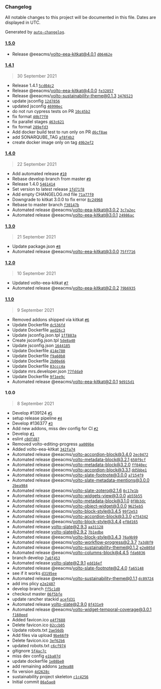 ### Changelog

All notable changes to this project will be documented in this file. Dates are displayed in UTC.

Generated by [`auto-changelog`](https://github.com/CookPete/auto-changelog).

#### [1.5.0](https://github.com/eea/sustainability-frontend/compare/1.4.1...1.5.0)

- Release @eeacms/volto-eea-kitkat@4.0.1 [`d06462e`](https://github.com/eea/sustainability-frontend/commit/d06462e3f0c57319daca9bed720150593fc2d546)

#### [1.4.1](https://github.com/eea/sustainability-frontend/compare/1.4.0...1.4.1)

> 30 September 2021

- Release 1.4.1 [`5cd04c2`](https://github.com/eea/sustainability-frontend/commit/5cd04c25aa0fc64facacf9f29bcb847d20384035)
- Release @eeacms/volto-eea-kitkat@4.0.0 [`fe32857`](https://github.com/eea/sustainability-frontend/commit/fe32857f33843533034eb3ea58cdc558ad972ea1)
- Release @eeacms/volto-sustainability-theme@0.1.3 [`3476523`](https://github.com/eea/sustainability-frontend/commit/34765236bbfcea3c2b59167c502fe8dbd78032a6)
- update jsconfig [`12d7856`](https://github.com/eea/sustainability-frontend/commit/12d7856f7218fa698f862aa7275810673c376485)
- updated jsconfig [`46990ec`](https://github.com/eea/sustainability-frontend/commit/46990ec1ec35002944bc2028cee803300b37473a)
- do not run cypress tests on PR [`10c45b2`](https://github.com/eea/sustainability-frontend/commit/10c45b2fc76018a03afaa516d18250f602b80426)
- fix format [`40b77f0`](https://github.com/eea/sustainability-frontend/commit/40b77f0b757d75888b08adca32736b6680d1d9f7)
- fix parallel stages [`463c621`](https://github.com/eea/sustainability-frontend/commit/463c621cd4701cf2bd23c824bb626ecd39dd7a3c)
- fix format [`289efd3`](https://github.com/eea/sustainability-frontend/commit/289efd39051f198e0e720e7436628d1da57de3fc)
- Add docker build test to run only on PR [`d6cf8ae`](https://github.com/eea/sustainability-frontend/commit/d6cf8ae20df0a49d2544fb2272206371eebd99e4)
- add SONARQUBE_TAG [`af8f4b2`](https://github.com/eea/sustainability-frontend/commit/af8f4b28fcc16dbe66a660cd48b395526b23d0e0)
- create docker image only on tag [`49b2ef2`](https://github.com/eea/sustainability-frontend/commit/49b2ef262bc47cdb26ed2e88566a30cc0edde538)

#### [1.4.0](https://github.com/eea/sustainability-frontend/compare/1.3.0...1.4.0)

> 22 September 2021

- Add automated release [`#10`](https://github.com/eea/sustainability-frontend/pull/10)
- Rebase develop branch from master [`#9`](https://github.com/eea/sustainability-frontend/pull/9)
- Release 1.4.0 [`5461414`](https://github.com/eea/sustainability-frontend/commit/54614147b45298d1e7517f5baa52495b81c1ba60)
- Set version to latest release [`1fd71f8`](https://github.com/eea/sustainability-frontend/commit/1fd71f8c841b07f03104ab0715dffe94f084b431)
- Add empty CHANGELOG.md file [`71a77f0`](https://github.com/eea/sustainability-frontend/commit/71a77f0c565423d4677628b4391dab67984586aa)
- Downgrade to kitkat 3.0.0 to fix error [`8c24968`](https://github.com/eea/sustainability-frontend/commit/8c249681de8b9bf00e564569294715ef42d0a953)
- Rebase to master branch [`f30147b`](https://github.com/eea/sustainability-frontend/commit/f30147b5ed8ef206369c1fcea43d2a17c2ac2211)
- Automated release @eeacms/volto-eea-kitkat@3.0.2 [`3c7a2ec`](https://github.com/eea/sustainability-frontend/commit/3c7a2ec268dd0529ab2a4086a702ff6f5f0fcabd)
- Automated release @eeacms/volto-eea-kitkat@3.0.1 [`24986ac`](https://github.com/eea/sustainability-frontend/commit/24986ac9a100e16722baccef64dd3ec2f40be1b4)

#### [1.3.0](https://github.com/eea/sustainability-frontend/compare/1.2.0...1.3.0)

> 21 September 2021

- Update package.json [`#8`](https://github.com/eea/sustainability-frontend/pull/8)
- Automated release @eeacms/volto-eea-kitkat@3.0.0 [`75ff716`](https://github.com/eea/sustainability-frontend/commit/75ff71609de0a8b908c8fb7f37dc39c5905ae155)

#### [1.2.0](https://github.com/eea/sustainability-frontend/compare/1.1.0...1.2.0)

> 10 September 2021

- Updated volto-eea-kitkat [`#7`](https://github.com/eea/sustainability-frontend/pull/7)
- Automated release @eeacms/volto-eea-kitkat@2.0.2 [`79b6935`](https://github.com/eea/sustainability-frontend/commit/79b693530e5ea02d909f790cd2475b8b2d8c4e93)

#### [1.1.0](https://github.com/eea/sustainability-frontend/compare/1.0.0...1.1.0)

> 9 September 2021

- Removed addons shipped via kitkat [`#6`](https://github.com/eea/sustainability-frontend/pull/6)
- Update Dockerfile [`dc536fd`](https://github.com/eea/sustainability-frontend/commit/dc536fde7e01bebada87ea4736fb70c4878c2418)
- Update Dockerfile [`aed26c3`](https://github.com/eea/sustainability-frontend/commit/aed26c35961a64a09b3db6067f42bd0ef509ebd9)
- Update jsconfig.json.tpl [`1ff883a`](https://github.com/eea/sustainability-frontend/commit/1ff883ae76b4ddb9b4dbd2d5361975c1737dab43)
- Create jsconfig.json.tpl [`5de8a40`](https://github.com/eea/sustainability-frontend/commit/5de8a40de2bd292450be71e13f6027aa981d1536)
- Update jsconfig.json [`1644185`](https://github.com/eea/sustainability-frontend/commit/1644185dc66658537507e06b8ae8636713173a98)
- Update Dockerfile [`414e780`](https://github.com/eea/sustainability-frontend/commit/414e7801d82223bf4e1d232f356cc789a4b9b5f5)
- Update Dockerfile [`f9a60b8`](https://github.com/eea/sustainability-frontend/commit/f9a60b8a3ed41880fc042c2dfaccee10fe7c7b85)
- Update Dockerfile [`2b00e66`](https://github.com/eea/sustainability-frontend/commit/2b00e66dbfffc7434a51284b66a724a3223d4e4d)
- Update Dockerfile [`83ccc4a`](https://github.com/eea/sustainability-frontend/commit/83ccc4a2d5f8f667ae0baa182ac82edff8cb5ae0)
- Update mrs.developer.json [`77fdda9`](https://github.com/eea/sustainability-frontend/commit/77fdda9695fd9dd86314bd118abe8ec9c1d0613c)
- Update Dockerfile [`9f1ee9c`](https://github.com/eea/sustainability-frontend/commit/9f1ee9cce02e2978725f101625c71b42842e162b)
- Automated release @eeacms/volto-eea-kitkat@2.0.1 [`9d915d1`](https://github.com/eea/sustainability-frontend/commit/9d915d1dccd5deeb85f37967d05a4fecbeb998d6)

#### 1.0.0

> 8 September 2021

- Develop #139124 [`#5`](https://github.com/eea/sustainability-frontend/pull/5)
- setup release pipeline [`#4`](https://github.com/eea/sustainability-frontend/pull/4)
- Develop #136377 [`#3`](https://github.com/eea/sustainability-frontend/pull/3)
- Add new addons, miss dev config for CI [`#2`](https://github.com/eea/sustainability-frontend/pull/2)
- Develop [`#1`](https://github.com/eea/sustainability-frontend/pull/1)
- eslint [`c0dfd87`](https://github.com/eea/sustainability-frontend/commit/c0dfd87fe5bd2b7aa9821a409c26de879fb06e25)
- Removed volto-editing-progress [`aa009be`](https://github.com/eea/sustainability-frontend/commit/aa009be819515ef55d4b88997fbe68579efff2a7)
- Added volto-eea-kitkat [`342fa74`](https://github.com/eea/sustainability-frontend/commit/342fa74306c6e1b45f06e1acf4725fe3bfd3fb74)
- Automated release @eeacms/volto-accordion-block@3.4.0 [`2ec0472`](https://github.com/eea/sustainability-frontend/commit/2ec0472cd1ee5184d9b11549b403b05ff3c56d11)
- Automated release @eeacms/volto-metadata-block@3.2.1 [`650f9cf`](https://github.com/eea/sustainability-frontend/commit/650f9cf23067dacae480939cb260ab705096f1fd)
- Automated release @eeacms/volto-metadata-block@3.2.0 [`ff040ec`](https://github.com/eea/sustainability-frontend/commit/ff040ecc55ce85897de7530ccfa85bba61830d5f)
- Automated release @eeacms/volto-accordion-block@3.3.1 [`dd5bbe1`](https://github.com/eea/sustainability-frontend/commit/dd5bbe19338624f7dea2b2c86737781e8d838d8d)
- Automated release @eeacms/volto-slate-footnote@3.0.0 [`a7154f9`](https://github.com/eea/sustainability-frontend/commit/a7154f9a74db159935397dfdb49c9ff084c11cc4)
- Automated release @eeacms/volto-slate-metadata-mentions@3.0.0 [`2bea984`](https://github.com/eea/sustainability-frontend/commit/2bea9843d9fabbdc5686909348a921011a125ee9)
- Automated release @eeacms/volto-slate-zotero@2.1.6 [`0c17e1b`](https://github.com/eea/sustainability-frontend/commit/0c17e1b147a021d357e97670f65a59d29c4569d9)
- Automated release @eeacms/volto-widgets-view@3.0.0 [`ab55b55`](https://github.com/eea/sustainability-frontend/commit/ab55b55b34f63f84814dcddba27d352ee091db29)
- Automated release @eeacms/volto-metadata-block@3.1.0 [`0f8b3dc`](https://github.com/eea/sustainability-frontend/commit/0f8b3dc9156e4d2c9a16b61435d48242186b4860)
- Automated release @eeacms/volto-object-widget@3.0.0 [`9625eb5`](https://github.com/eea/sustainability-frontend/commit/9625eb5d588771da7553cade3844b5b362b1fcc9)
- Automated release @eeacms/volto-block-style@3.4.5 [`99f2e53`](https://github.com/eea/sustainability-frontend/commit/99f2e53ce1e028a3691601ecbba6fdcf39b9327b)
- Automated release @eeacms/volto-accordion-block@3.3.0 [`e754342`](https://github.com/eea/sustainability-frontend/commit/e754342144f91a9a1113956ce071f1e38fe0303c)
- Automated release @eeacms/volto-block-style@3.4.4 [`ef8d165`](https://github.com/eea/sustainability-frontend/commit/ef8d165041b031e4d07ce1abf7b11e32fae350fc)
- Automated release volto-slate@2.9.3 [`aa31128`](https://github.com/eea/sustainability-frontend/commit/aa31128ee47da973160f054d01a3cfd5086de0c2)
- Automated release volto-slate@2.9.2 [`7b1edbe`](https://github.com/eea/sustainability-frontend/commit/7b1edbed52819aa98f3e9468abf27e13c79249ad)
- Automated release @eeacms/volto-block-style@3.4.3 [`76a9b99`](https://github.com/eea/sustainability-frontend/commit/76a9b99489c32e9cb12a60e99551f71dd5e41561)
- Automated release @eeacms/volto-workflow-progress@2.3.7 [`7a3d8f9`](https://github.com/eea/sustainability-frontend/commit/7a3d8f98584a59cbb68d3e3e8a6400847b324ff4)
- Automated release @eeacms/volto-sustainability-theme@0.1.2 [`e2e805d`](https://github.com/eea/sustainability-frontend/commit/e2e805d4add1c10202a878145ccf6828b4f2af4c)
- Automated release @eeacms/volto-columns-block@4.4.5 [`fda6036`](https://github.com/eea/sustainability-frontend/commit/fda60363a858ec2bbc4d8488b55c3e0f2483e9c7)
- branch develop [`7a6f453`](https://github.com/eea/sustainability-frontend/commit/7a6f45316340dd4e85b96205a0e054d7f955b3e0)
- Automated release volto-slate@2.9.1 [`edd16ef`](https://github.com/eea/sustainability-frontend/commit/edd16eff0473609eacb976e26727c81f9202cf60)
- Automated release @eeacms/volto-slate-footnote@2.4.0 [`fa65148`](https://github.com/eea/sustainability-frontend/commit/fa6514842a366907f07428822b1af80e8181528c)
- see if it works [`d3195ee`](https://github.com/eea/sustainability-frontend/commit/d3195eecf0a371c5c0a7aa8189735118f104b031)
- Automated release @eeacms/volto-sustainability-theme@0.1.1 [`dc89724`](https://github.com/eea/sustainability-frontend/commit/dc89724f797dfe182c1be8f479b160f9840d904c)
- add ims plicy [`e2e2487`](https://github.com/eea/sustainability-frontend/commit/e2e2487afdfdbfa37cecdc8e81f35361dfb2fc98)
- develop branch [`ff5c1d0`](https://github.com/eea/sustainability-frontend/commit/ff5c1d04199ef593dc62374af3a2fe354eff7fb3)
- checkout master [`06f5bfe`](https://github.com/eea/sustainability-frontend/commit/06f5bfe4f4baac8bec15624a7cee619891cdbf87)
- update rancher stackid [`acefd31`](https://github.com/eea/sustainability-frontend/commit/acefd31556d604d38edc33d2719d442be2ded55a)
- Automated release volto-slate@2.9.0 [`8f431e9`](https://github.com/eea/sustainability-frontend/commit/8f431e9344d37cff32c21a314c3d1d8fee838de8)
- Automated release @eeacms/volto-widget-temporal-coverage@3.0.1 [`f160eed`](https://github.com/eea/sustainability-frontend/commit/f160eeddefefa292480e283f6885ead28ae2b6cb)
- Added favicon.ico [`e4f7688`](https://github.com/eea/sustainability-frontend/commit/e4f7688ea7e27c00a2ce942ec5ddb7fada861131)
- Delete favicon.ico [`02ccb05`](https://github.com/eea/sustainability-frontend/commit/02ccb05764c1fde5fc9a64be17a0f6f024f26919)
- Update robots.txt [`2ae56db`](https://github.com/eea/sustainability-frontend/commit/2ae56db10c912ef3091cd347f7ffacb10d39eef8)
- Add files via upload [`9be66f9`](https://github.com/eea/sustainability-frontend/commit/9be66f9de12b5da30140402e37804215ce2012c6)
- Delete favicon.ico [`3ef62b6`](https://github.com/eea/sustainability-frontend/commit/3ef62b6d113503a3edccf8a8801a2e0ded86a5f1)
- updated robots.txt [`c6cf974`](https://github.com/eea/sustainability-frontend/commit/c6cf974c68fdf0c47fc3309b3f9b1563884104fb)
- gitignore [`5f4ac7c`](https://github.com/eea/sustainability-frontend/commit/5f4ac7c8656b28d06e17bbeee4fb23935c617944)
- miss dev config [`e1ba07d`](https://github.com/eea/sustainability-frontend/commit/e1ba07d3c448bf63f5ae162265a747d397f75234)
- update dockerfile [`1e08be0`](https://github.com/eea/sustainability-frontend/commit/1e08be07f043fcaeb5af0410eca36de5f87dda86)
- add remaining addons [`1e9ea88`](https://github.com/eea/sustainability-frontend/commit/1e9ea883f1fae68b0c712452678e213d47d8199e)
- fix version [`4d2628c`](https://github.com/eea/sustainability-frontend/commit/4d2628cfb7f08daf23804d2e69c84afb34158213)
- sustainability project skeleton [`c1c4256`](https://github.com/eea/sustainability-frontend/commit/c1c4256efe388324bdcfa94be15d47efcadfc7f6)
- Initial commit [`86a5ae8`](https://github.com/eea/sustainability-frontend/commit/86a5ae85a65598d034e366a6275244ea3c351534)
